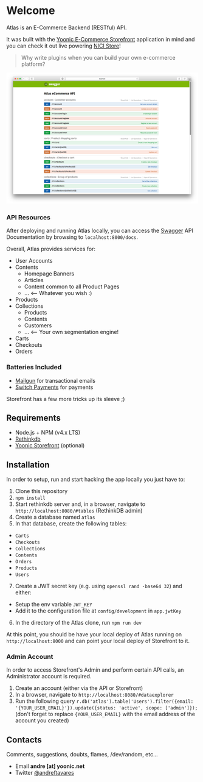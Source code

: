 # Welcome
Atlas is an E-Commerce Backend (RESTful) API.

It was built with the [Yoonic E-Commerce Storefront](http://github.com/yoonic/nicistore) application in mind and you can check it out live powering [NICI Store](http://nicistore.com/en)!

> Why write plugins when you can build your own e-commerce platform?

![Swagger API Documentation](/screenshots/SwaggerDocs.png?raw=true "Swagger API Documentation")

### API Resources
After deploying and running Atlas locally, you can access the [Swagger](https://openapis.org/) API Documentation by browsing to `localhost:8000/docs`.

Overall, Atlas provides services for:

- User Accounts
- Contents
  - Homepage Banners
  - Articles
  - Content common to all Product Pages
  - ... <-- Whatever you wish :)
- Products
- Collections
  - Products
  - Contents
  - Customers
  - ... <-- Your own segmentation engine!
- Carts
- Checkouts
- Orders

### Batteries Included
- [Mailgun](https://mailgun.com) for transactional emails
- [Switch Payments](https://switchpayments.com) for payments

Storefront has a few more tricks up its sleeve ;)

## Requirements

- Node.js + NPM (v4.x LTS)
- [Rethinkdb](http://rethinkdb.com/)
- [Yoonic Storefront](https://github.com/yoonic/nicistore) (optional)

## Installation
In order to setup, run and start hacking the app locally you just have to:

1. Clone this repository
2. `npm install`
3. Start rethinkdb server and, in a browser, navigate to `http://localhost:8080/#tables` (RethinkDB admin)
4. Create a database named `atlas`
5. In that database, create the following tables:
  - `Carts`
  - `Checkouts`
  - `Collections`
  - `Contents`
  - `Orders`
  - `Products`
  - `Users`
7. Create a JWT secret key (e.g. using `openssl rand -base64 32`) and either:
  - Setup the env variable `JWT_KEY`
  - Add it to the configuration file at `config/development` in `app.jwtKey`
6. In the directory of the Atlas clone, run `npm run dev`

At this point, you should be have your local deploy of Atlas running on `http://localhost:8000` and can point your local deploy of Storefront to it.

### Admin Account
In order to access Storefront's Admin and perform certain API calls, an Administrator account is required.

1. Create an account (either via the API or Storefront)
2. In a browser, navigate to `http://localhost:8080/#dataexplorer`
3. Run the following query `r.db('atlas').table('Users').filter({email: '{YOUR_USER_EMAIL}'}).update({status: 'active', scope: ['admin']});` (don't forget to replace `{YOUR_USER_EMAIL}` with the email address of the account you created)

## Contacts
Comments, suggestions, doubts, flames, /dev/random, etc...
- Email **andre [at] yoonic.net**
- Twitter [@andreftavares](http://twitter.com/andreftavares)
